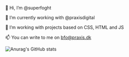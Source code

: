 👋 Hi, I’m @superfoght

🔨 I’m currently working with @praxisdigital

🎨 I’m working with projects based on CSS, HTML and JS

📫 You can write to me on bfo@praxis.dk

![Anurag's GitHub stats](https://github-readme-stats.vercel.app/api?username=superfoght&show_icons=true&theme=radical)

<!---
superfoght/superfoght is a ✨ special ✨ repository because its `README.md` (this file) appears on your GitHub profile.
You can click the Preview link to take a look at your changes.
--->
